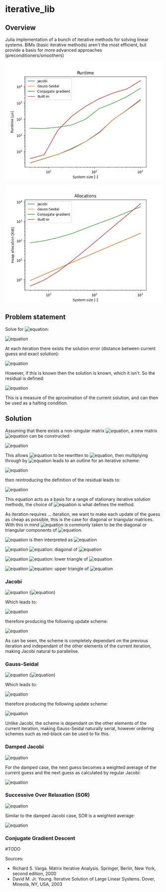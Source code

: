 # iterative_lib

## Overview
Julia implementation of a bunch of iterative methods for solving linear systems. BIMs (basic iterative methods) aren't the most efficient, but provide a basis for more advanced approaches (preconditioners/smoothers)

![runtime](performance/runtime.png?raw=true "Runtime")

![memory_allocation](performance/memory_allocation.png?raw=true "Memory allocation")
## Problem statement
Solve for ![equation](https://latex.codecogs.com/svg.image?\textbf{u}):

![equation](https://latex.codecogs.com/svg.image?A\textbf{u}&space;=&space;\textbf{f})

At each iteration there exists the solution error (distance between current guess and exact solution):

![equation](https://latex.codecogs.com/svg.image?\inline&space;\textbf{e}^{k}=&space;\textbf{u}-\textbf{u}^{k})

However, if this is known then the solution is known, which it isn't. So the residual is defined:

![equation](https://latex.codecogs.com/svg.image?\inline&space;\textbf{r}^{k}=&space;\textbf{f}-A\textbf{u}^{k})

This is a measure of the aproximation of the current solution, and can then be used as a halting condition.

## Solution

Assuming that there exists a non-singular matrix ![equation](https://latex.codecogs.com/svg.image?\inline&space;M), a new matrix ![equation](https://latex.codecogs.com/svg.image?\inline&space;N) can be constructed:

![equation](https://latex.codecogs.com/svg.image?\inline&space;N=M-A)

This allows ![equation](https://latex.codecogs.com/svg.image?\inline&space;A\textbf{u}&space;=&space;\textbf{f}) to be rewritten to ![equation](https://latex.codecogs.com/svg.image?\inline&space;M\textbf{u}&space;=&space;N\textbf{u}+\textbf{f}), then multiplying through by ![equation](https://latex.codecogs.com/svg.image?\inline&space;M^{-1}) leads to an outline for an iterative scheme:

![equation](https://latex.codecogs.com/svg.image?\inline&space;\textbf{u}^{k&plus;1}&space;=&space;\textbf{u}^{k}&space;&plus;&space;M^{-1}\textbf{r}^k)

then reintroducing the definition of the residual leads to:

![equation](https://latex.codecogs.com/svg.image?\inline&space;\textbf{u}^{k&plus;1}&space;=&space;M^{-1}(N\textbf{u}^k&plus;\textbf{f}))

This equation acts as a basis for a range of stationary iterative solution methods, the choice of ![equation](https://latex.codecogs.com/svg.image?\inline&space;M) is what defines the method.

As iteration requires ... iteration, we want to make each update of the guess as cheap as possible, this is the case for diagonal or triangular matrices. With this in mind ![equation](https://latex.codecogs.com/svg.image?\inline&space;M) is commonly taken to be the diagonal or triangular components of ![equation](https://latex.codecogs.com/svg.image?\inline&space;A). 

![equation](https://latex.codecogs.com/svg.image?\inline&space;A) is then interpreted as ![equation](https://latex.codecogs.com/svg.image?\inline&space;A&space;=&space;D&space;-&space;E&space;-&space;F&space;\in&space;\mathbb{R}^{n\times&space;n})

![equation](https://latex.codecogs.com/svg.image?\inline&space;\xrightarrow[]{}) ![equation](https://latex.codecogs.com/svg.image?\inline&space;D): diagonal of ![equation](https://latex.codecogs.com/svg.image?\inline&space;A)

![equation](https://latex.codecogs.com/svg.image?\inline&space;\xrightarrow[]{}) ![equation](https://latex.codecogs.com/svg.image?\inline&space;-E): lower triangle of ![equation](https://latex.codecogs.com/svg.image?\inline&space;A)

![equation](https://latex.codecogs.com/svg.image?\inline&space;\xrightarrow[]{}) ![equation](https://latex.codecogs.com/svg.image?\inline&space;-F): upper triangle of ![equation](https://latex.codecogs.com/svg.image?\inline&space;A)



### Jacobi
![equation](https://latex.codecogs.com/svg.image?\inline&space;M&space;=&space;D) (![equation](https://latex.codecogs.com/svg.image?\inline&space;N&space;=&space;E+F))

 Which leads to:
 
![equation](https://latex.codecogs.com/svg.image?\textbf{u}^{k&plus;1}&space;=&space;D^{-1}[(E&plus;F)\textbf{u}^k&space;&plus;&space;\textbf{f}])
 
therefore producing the following update scheme:
 
![equation](https://latex.codecogs.com/svg.image?u^{k&plus;1}_{i}&space;=&space;\frac{1}{a_{ii}}[f_i&space;-&space;\sum_{j=1,j\neq&space;i}^{n}a_{ij}u_j^k]&space;&space;\forall_i&space;=&space;1,&space;...,&space;n)

As can be seen, the scheme is completely dependant on the previous iteration and independant of the other elements of the current iteration, making Jacobi natural to parallelise.
### Gauss-Seidal
![equation](https://latex.codecogs.com/svg.image?\inline&space;M&space;=&space;D-E) (![equation](https://latex.codecogs.com/svg.image?\inline&space;N&space;=&space;F))

Which leads to:
 
![equation](https://latex.codecogs.com/svg.image?\textbf{u}^{k&plus;1}&space;=&space;(D&space;-&space;E)^{-1}(F\textbf{u}^k&space;&plus;&space;\textbf{f}))
 
therefore producing the following update scheme:

![equation](https://latex.codecogs.com/svg.image?u^{k&plus;1}_{i}&space;=&space;\frac{1}{a_{ii}}[f_i&space;-&space;\sum_{j=1}^{i-1}a_{ij}u_j^{k&plus;1}-&space;\sum_{j=i&plus;1}^{n}a_{ij}u_j^{k}]&space;&space;&space;&space;&space;\forall_i&space;=&space;1,&space;...,&space;n)

Unlike Jacobi, the scheme is dependant on the other elements of the current iteration, making Gauss-Seidal naturally serial, however ordering schemes such as red-black can be used to fix this.
### Damped Jacobi
![equation](https://latex.codecogs.com/svg.image?\inline&space;M&space;=&space;\frac{1}{\omega}D)

For the damped case, the next guess becomes a weighted average of the current guess and the next guess as calculated by regular Jacobi:

![equation](https://latex.codecogs.com/svg.image?\textbf{u}^{k&plus;1}&space;=&space;(1-\omega)\textbf{u}^k&space;&plus;&space;\omega\textbf{u}^{k&plus;1}_{jacobi})
### Successive Over Relaxation (SOR)
![equation](https://latex.codecogs.com/svg.image?\inline&space;M&space;=&space;\frac{1}{\omega}D-E)

Similar to the damped Jacobi case, SOR is a weighted average:

![equation](https://latex.codecogs.com/svg.image?\textbf{u}^{k&plus;1}&space;=&space;(1-\omega)\textbf{u}^k&space;&plus;&space;\omega\textbf{u}^{k&plus;1}_{GS})
### Conjugate Gradient Descent

#TODO

Sources:
<ul>
  <li> Richard S. Varga. Matrix Iterative Analysis. Springer, Berlin, New York, second edition, 2000 </li>
  <li> David M. Jr. Young. Iterative Solution of Large Linear Systems. Dover, Mineola, NY, USA, 2003 </li>
</ul>

